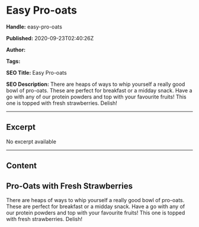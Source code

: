 # Easy Pro-oats

**Handle:** easy-pro-oats

**Published:** 2020-09-23T02:40:26Z

**Author:**  

**Tags:** 

**SEO Title:** Easy Pro-oats

**SEO Description:** There are heaps of ways to whip yourself a really good bowl of pro-oats. These are perfect for breakfast or a midday snack. Have a go with any of our protein powders and top with your favourite fruits! This one is topped with fresh strawberries. Delish!

---

## Excerpt

No excerpt available

---

## Content

## Pro-Oats with Fresh Strawberries

There are heaps of ways to whip yourself a really good bowl of pro-oats. These are perfect for breakfast or a midday snack. Have a go with any of our protein powders and top with your favourite fruits! This one is topped with fresh strawberries. Delish!

